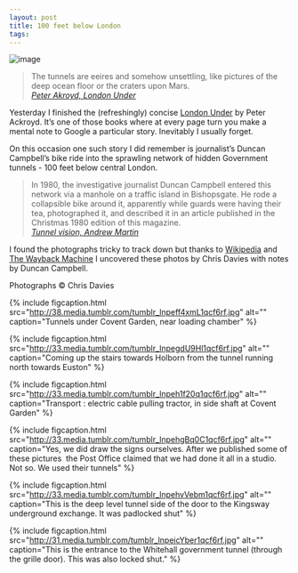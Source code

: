 ```yaml
---
layout: post
title: 100 feet below London
tags:
---
```


![image](http://31.media.tumblr.com/tumblr_lnpeauFhbs1qcf6rf.jpg)

> The tunnels are eeires and somehow unsettling, like pictures of the deep ocean floor or the craters upon Mars.  
> _[Peter Akroyd, London Under](http://www.amazon.co.uk/London-Under-Peter-Ackroyd/dp/0701169915)_

Yesterday I finished the (refreshingly) concise [London Under](http://www.amazon.co.uk/London-Under-Peter-Ackroyd/dp/0701169915) by Peter Ackroyd. It’s one of those books where at every page turn you make a mental note to Google a particular story. Inevitably I usually forget.

On this occasion one such story I did remember is journalist’s Duncan Campbell’s bike ride into the sprawling network of hidden Government tunnels - 100 feet below central London.

> In 1980, the investigative journalist Duncan Campbell entered this network via a manhole on a traffic island in Bishopsgate. He rode a collapsible bike around it, apparently while guards were having their tea, photographed it, and described it in an article published in the Christmas 1980 edition of this magazine.   
> _[Tunnel vision, Andrew Martin](http://www.newstatesman.com/200403080040)_

I found the photographs tricky to track down but thanks to [Wikipedia](http://en.wikipedia.org/wiki/Military_citadels_under_London) and [The Wayback Machine](http://web.archive.org/web/20050422114116/http://www.iptvreports.mcmail.com/Tunneltrip.htm) I uncovered these photos by Chris Davies with notes by Duncan Campbell. 

Photographs © Chris Davies

{% include figcaption.html src="http://38.media.tumblr.com/tumblr_lnpeff4xmL1qcf6rf.jpg" alt="" caption="Tunnels under Covent Garden, near loading chamber" %}

{% include figcaption.html src="http://33.media.tumblr.com/tumblr_lnpegdU9Hl1qcf6rf.jpg" alt="" caption="Coming up the stairs towards Holborn from the tunnel running north towards Euston" %}

{% include figcaption.html src="http://33.media.tumblr.com/tumblr_lnpeh1f20q1qcf6rf.jpg" alt="" caption="Transport : electric cable pulling tractor, in side shaft at Covent Garden" %}

{% include figcaption.html src="http://33.media.tumblr.com/tumblr_lnpehgBq0C1qcf6rf.jpg" alt="" caption="Yes, we did draw the signs ourselves. After we published some of these pictures  the Post Office claimed that we had done it all in a studio. Not so. We used their tunnels" %}

{% include figcaption.html src="http://33.media.tumblr.com/tumblr_lnpehvVebm1qcf6rf.jpg" alt="" caption="This is the deep level tunnel side of the door to the Kingsway underground exchange. It was padlocked shut" %}

{% include figcaption.html src="http://31.media.tumblr.com/tumblr_lnpeicYber1qcf6rf.jpg" alt="" caption="This is the entrance to the Whitehall government tunnel (through the grille door). This was also locked shut." %}
